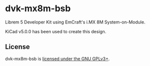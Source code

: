 # dvk-mx8m-bsb

Librem 5 Developer Kit using EmCraft's i.MX 8M System-on-Module.

KiCad v5.0.0 has been used to create this design.

## License

dvk-mx8m-bsb is [licensed under the GNU GPLv3+](https://source.puri.sm/Librem5/dvk-mx8m-bsb/blob/master/LICENSE).

